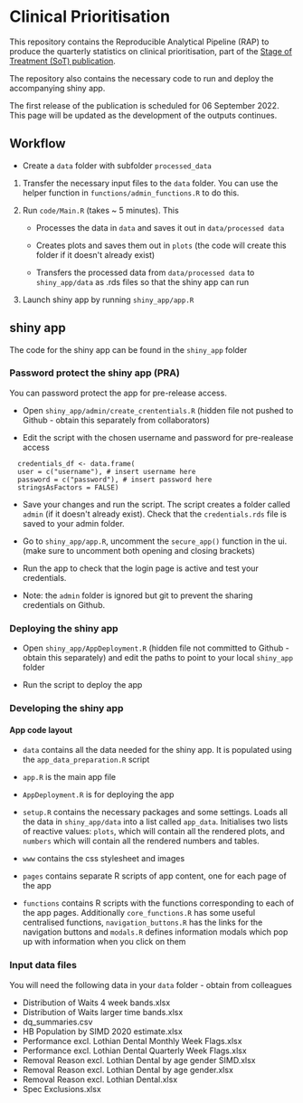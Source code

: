 # Clinical Prioritisation

This repository contains the Reproducible Analytical Pipeline (RAP) to produce the quarterly statistics on clinical prioritisation, part of the [Stage of Treatment (SoT) publication](https://publichealthscotland.scot/publications/nhs-waiting-times-stage-of-treatment/).

The repository also contains the necessary code to run and deploy the accompanying shiny app.

The first release of the publication is scheduled for 06 September 2022. This page will be updated as the development of the outputs continues.

## Workflow

* Create a `data` folder with subfolder `processed_data`

1. Transfer the necessary input files to the `data` folder. You can use the helper function in `functions/admin_functions.R` to do this.

2. Run `code/Main.R` (takes ~ 5 minutes). This 

    * Processes the data in `data` and saves it out in `data/processed data`
    
    * Creates plots and saves them out in `plots` (the code will create this folder if it doesn't already exist)
    
    * Transfers the processed data from `data/processed data` to `shiny_app/data` as .rds files so that the shiny app can run
    
3. Launch shiny app by running `shiny_app/app.R`
    
    
## shiny app

The code for the shiny app can be found in the `shiny_app` folder

### Password protect the shiny app (PRA)

You can password protect the app for pre-release access.

* Open `shiny_app/admin/create_crententials.R` (hidden file not pushed to Github - obtain this separately from collaborators)

* Edit the script with the chosen username and password for pre-realease access


```
  credentials_df <- data.frame(
  user = c("username"), # insert username here
  password = c("password"), # insert password here
  stringsAsFactors = FALSE)
```

* Save your changes and run the script. The script creates a folder called `admin` (if it doesn't already exist). Check that the `credentials.rds` file is saved to your admin folder.

* Go to `shiny_app/app.R`, uncomment the `secure_app()` function in the ui. (make sure to uncomment both opening and closing brackets)

* Run the app to check that the login page is active and test your credentials.

* Note: the `admin` folder is ignored but git to prevent the sharing credentials on Github.

### Deploying the shiny app

* Open `shiny_app/AppDeployment.R` (hidden file not committed to Github - obtain this separately) and edit the paths to point to your local `shiny_app` folder

* Run the script to deploy the app

### Developing the shiny app

#### App code layout

* `data` contains all the data needed for the shiny app. It is populated using the `app_data_preparation.R` script

* `app.R` is the main app file

* `AppDeployment.R` is for deploying the app

* `setup.R` contains the necessary packages and some settings. Loads all the data in `shiny_app/data` into a list called `app_data`. Initialises two lists of reactive values: `plots`, which will contain all the rendered plots, and `numbers` which will contain all the rendered numbers and tables.

* `www` contains the css stylesheet and images

* `pages` contains separate R scripts of app content, one for each page of the app

* `functions` contains R scripts with the functions corresponding to each of the app pages. Additionally `core_functions.R` has some useful centralised functions, `navigation_buttons.R` has the links for the navigation buttons and `modals.R` defines information modals which pop up with information when you click on them



### Input data files

You will need the following data in your `data` folder - obtain from colleagues

* Distribution of Waits 4 week bands.xlsx
* Distribution of Waits larger time bands.xlsx
* dq_summaries.csv
* HB Population by SIMD 2020 estimate.xlsx
* Performance excl. Lothian Dental Monthly Week Flags.xlsx
* Performance excl. Lothian Dental Quarterly Week Flags.xlsx
* Removal Reason excl. Lothian Dental by age gender SIMD.xlsx
* Removal Reason excl. Lothian Dental by age gender.xlsx
* Removal Reason excl. Lothian Dental.xlsx
* Spec Exclusions.xlsx

